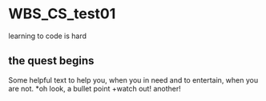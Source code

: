 # WBS_CS_test01
learning to code is hard

## the quest begins

Some helpful text to help you, when you in need and to entertain, when you are not.
*oh look, a bullet point
+watch out! another!

